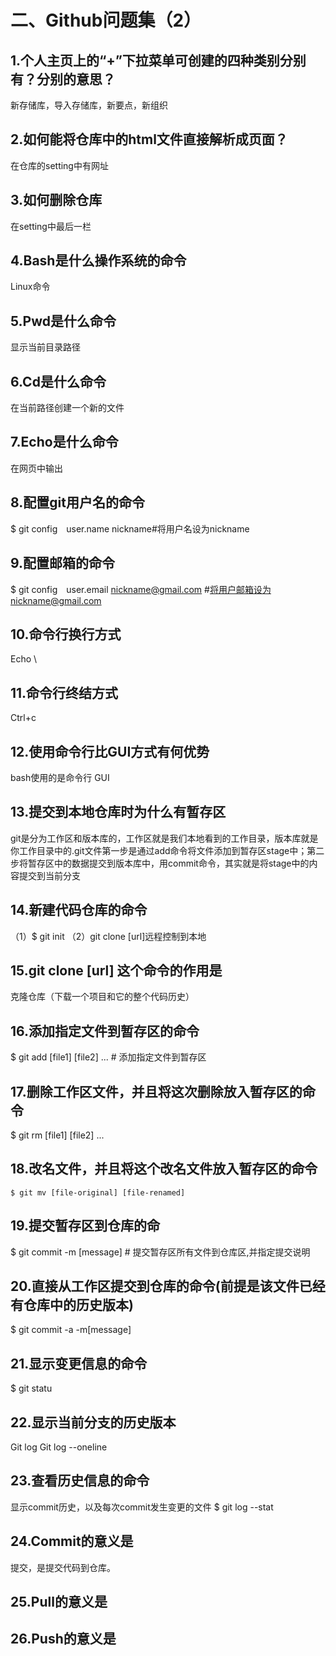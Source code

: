 # 二、Github问题集（2）
## 1.个人主页上的“+”下拉菜单可创建的四种类别分别有？分别的意思？
新存储库，导入存储库，新要点，新组织
## 2.如何能将仓库中的html文件直接解析成页面？
在仓库的setting中有网址
## 3.如何删除仓库
在setting中最后一栏
## 4.Bash是什么操作系统的命令
Linux命令
## 5.Pwd是什么命令
显示当前目录路径
## 6.Cd是什么命令
在当前路径创建一个新的文件
## 7.Echo是什么命令
在网页中输出
## 8.配置git用户名的命令
$ git config　user.name nickname#将用户名设为nickname
## 9.配置邮箱的命令
$ git config　user.email nickname@gmail.com #将用户邮箱设为nickname@gmail.com
## 10.命令行换行方式
Echo \
## 11.命令行终结方式
Ctrl+c
## 12.使用命令行比GUI方式有何优势
bash使用的是命令行
GUI
## 13.提交到本地仓库时为什么有暂存区
git是分为工作区和版本库的，工作区就是我们本地看到的工作目录，版本库就是你工作目录中的.git文件第一步是通过add命令将文件添加到暂存区stage中；第二步将暂存区中的数据提交到版本库中，用commit命令，其实就是将stage中的内容提交到当前分支
## 14.新建代码仓库的命令
（1）$ git init
（2）git clone [url]远程控制到本地
## 15.git clone [url] 这个命令的作用是
克隆仓库（下载一个项目和它的整个代码历史）
## 16.添加指定文件到暂存区的命令
$ git add [file1] [file2] ... # 添加指定文件到暂存区
## 17.删除工作区文件，并且将这次删除放入暂存区的命令
$ git rm [file1] [file2] ... 
## 18.改名文件，并且将这个改名文件放入暂存区的命令
    $ git mv [file-original] [file-renamed]
## 19.提交暂存区到仓库的命
$ git commit -m [message] # 提交暂存区所有文件到仓库区,并指定提交说明
## 20.直接从工作区提交到仓库的命令(前提是该文件已经有仓库中的历史版本)
$ git commit -a -m[message]

## 21.显示变更信息的命令
$ git statu
## 22.显示当前分支的历史版本
Git log
Git log --oneline

## 23.查看历史信息的命令
显示commit历史，以及每次commit发生变更的文件   $ git log --stat

## 24.Commit的意义是
提交，是提交代码到仓库。
## 25.Pull的意义是
## 26.Push的意义是